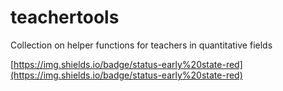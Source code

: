 # teachertools
Collection on helper functions for teachers in quantitative fields

[https://img.shields.io/badge/status-early%20state-red](https://img.shields.io/badge/status-early%20state-red)

